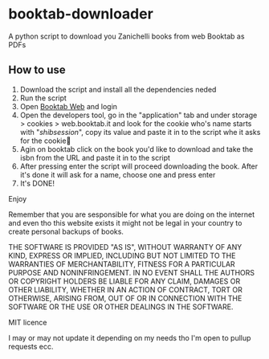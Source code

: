 # booktab-downloader
A python script to download you Zanichelli books from web Booktab as PDFs


## How to use

1. Download the script and install all the dependencies neded
2. Run the script
3. Open [Booktab Web](http://web.booktab.it/) and login
4. Open the developers tool, go in the "application" tab and under storage > cookies > web.booktab.it and look for the cookie who's name starts with "_shibsession_", copy its value and paste it in to the script whe it asks for the cookie🍪
5. Agin on booktab click on the book you'd like to download and take the isbn from the URL and paste it in to the script
6. After pressing enter the script will proceed downloading the book. After it's done it will ask for a name, choose one and press enter
7. It's DONE!

Enjoy

Remember that you are sesponsible for what you are doing on the internet and even tho this website exists it might not be legal in your country to create personal backups of books.

THE SOFTWARE IS PROVIDED "AS IS", WITHOUT WARRANTY OF ANY KIND, EXPRESS OR IMPLIED, INCLUDING BUT NOT LIMITED TO THE WARRANTIES OF MERCHANTABILITY, FITNESS FOR A PARTICULAR PURPOSE AND NONINFRINGEMENT. IN NO EVENT SHALL THE AUTHORS OR COPYRIGHT HOLDERS BE LIABLE FOR ANY CLAIM, DAMAGES OR OTHER LIABILITY, WHETHER IN AN ACTION OF CONTRACT, TORT OR OTHERWISE, ARISING FROM, OUT OF OR IN CONNECTION WITH THE SOFTWARE OR THE USE OR OTHER DEALINGS IN THE SOFTWARE.

MIT licence

I may or may not update it depending on my needs tho I'm open to pullup requests ecc.
